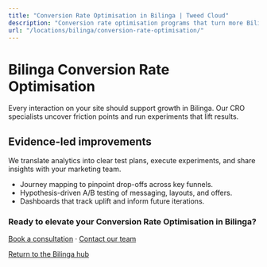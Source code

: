 ```yaml
---
title: "Conversion Rate Optimisation in Bilinga | Tweed Cloud"
description: "Conversion rate optimisation programs that turn more Bilinga visitors into customers."
url: "/locations/bilinga/conversion-rate-optimisation/"
---
```


# Bilinga Conversion Rate Optimisation

Every interaction on your site should support growth in Bilinga. Our CRO specialists uncover friction points and run experiments that lift results.

## Evidence-led improvements

We translate analytics into clear test plans, execute experiments, and share insights with your marketing team.

- Journey mapping to pinpoint drop-offs across key funnels.
- Hypothesis-driven A/B testing of messaging, layouts, and offers.
- Dashboards that track uplift and inform future iterations.

### Ready to elevate your Conversion Rate Optimisation in Bilinga?

[Book a consultation](/consultation/) · [Contact our team](/contact/)

[Return to the Bilinga hub](/locations/bilinga/)
